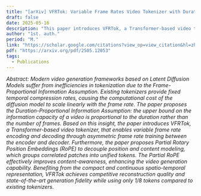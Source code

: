 ```yaml
---
title: "[arXiv] VFRTok: Variable Frame Rates Video Tokenizer with Duration-Proportional Information Assumption"
draft: false
date: 2025-05-16
description: "This paper introduces VFRTok, a Transformer-based video tokenizer, that enables variable frame rate encoding and decoding. Furthermore, it proposes Partial Rotary Position Embeddings (RoPE) to improve content-awareness, which enhances the video generation capability."
author: "1st. auth."
period: "M."
link: "https://scholar.google.com/citations?view_op=view_citation&hl=zh-CN&user=ZkcJasgAAAAJ&citation_for_view=ZkcJasgAAAAJ:zYLM7Y9cAGgC"
pdf: "https://arxiv.org/pdf/2505.12053"
tags:
  - Publications
---
```


*Abstract: Modern video generation frameworks based on Latent Diffusion Models suffer from inefficiencies in tokenization due to the Frame-Proportional Information Assumption. Existing tokenizers provide fixed temporal compression rates, causing the computational cost of the diffusion model to scale linearly with the frame rate. The paper proposes the Duration-Proportional Information Assumption: the upper bound on the information capacity of a video is proportional to the duration rather than the number of frames. Based on this insight, the paper introduces VFRTok, a Transformer-based video tokenizer, that enables variable frame rate encoding and decoding through asymmetric frame rate training between the encoder and decoder. Furthermore, the paper proposes Partial Rotary Position Embeddings (RoPE) to decouple position and content modeling, which groups correlated patches into unified tokens. The Partial RoPE effectively improves content-awareness, enhancing the video generation capability. Benefiting from the compact and continuous spatio-temporal representation, VFRTok achieves competitive reconstruction quality and state-of-the-art generation fidelity while using only 1/8 tokens compared to existing tokenizers.*